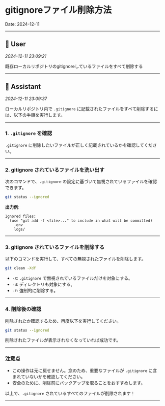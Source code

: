 # gitignoreファイル削除方法

Date: 2024-12-11

---

## 👤 User
*2024-12-11 23:09:21*

既存ローカルリポジトリのgitignoreしているファイルをすべて削除する

---

## 🤖 Assistant
*2024-12-11 23:09:37*

ローカルリポジトリ内で `.gitignore` に記載されたファイルをすべて削除するには、以下の手順を実行します。

---

### 1. `.gitignore` を確認
`.gitignore` に削除したいファイルが正しく記載されているかを確認してください。

---

### 2. gitignore されているファイルを洗い出す
次のコマンドで、`.gitignore` の設定に基づいて無視されているファイルを確認できます。

```bash
git status --ignored
```

**出力例:**
```
Ignored files:
  (use "git add -f <file>..." to include in what will be committed)
    .env
    logs/
```

---

### 3. gitignore されているファイルを削除する
以下のコマンドを実行して、すべての無視されたファイルを削除します。

```bash
git clean -Xdf
```

- `-X`: `.gitignore` で無視されているファイルだけを対象にする。
- `-d`: ディレクトリも対象にする。
- `-f`: 強制的に削除する。

---

### 4. 削除後の確認
削除されたか確認するため、再度以下を実行してください。

```bash
git status --ignored
```

削除されたファイルが表示されなくなっていれば成功です。

---

### 注意点
- この操作は元に戻せません。念のため、重要なファイルが `.gitignore` に含まれていないかを確認してください。
- 安全のために、削除前にバックアップを取ることをおすすめします。

以上で、`.gitignore` されているすべてのファイルが削除されます！

---
